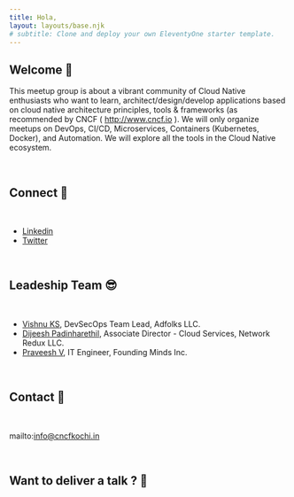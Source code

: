 ```yaml
---
title: Hola,
layout: layouts/base.njk
# subtitle: Clone and deploy your own EleventyOne starter template.
---
```


## Welcome 🤝

This meetup group is about a vibrant community of Cloud Native enthusiasts who want to learn, architect/design/develop applications based on cloud native architecture principles, tools & frameworks (as recommended by CNCF ( http://www.cncf.io ). We will only organize meetups on DevOps, CI/CD, Microservices, Containers (Kubernetes, Docker), and Automation. We will explore all the tools in the Cloud Native ecosystem.

<br>

## Connect 🤚

<br>

- [Linkedin](https://www.linkedin.com/in/cncfkochi/)
- [Twitter](https://twitter.com/cncfkochi)

<br>

## Leadeship Team 😎

<br>

- [Vishnu KS](https://www.linkedin.com/in/vishnu-ks/), DevSecOps Team Lead, Adfolks LLC.
- [Dijeesh Padinharethil](https://www.linkedin.com/in/dijeesh-padinharethil/), Associate Director - Cloud Services, Network Redux LLC.
- [Praveesh V](https://www.linkedin.com/in/praveeshv/), IT Engineer, Founding Minds Inc.

<br>

## Contact 📩

<br>

mailto:info@cncfkochi.in

<br>

## Want to deliver a talk ? 💬